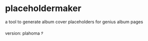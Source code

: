 # placeholdermaker
a tool to generate album cover placeholders for genius album pages

version: plahoma ༡
